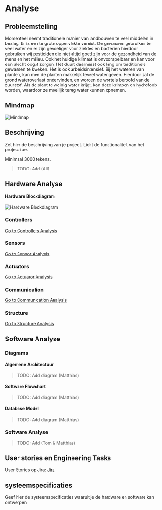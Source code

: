# Analyse

## Probleemstelling

Momenteel neemt traditionele manier van landbouwen te veel middelen in beslag. Er is een te grote oppervlakte vereist. De gewassen gebruiken te veel water en er zijn gevoeliger voor ziektes en bacterien hierdoor gebruiken wij pesticiden die niet altijd goed zijn voor de gezondheid van de mens en het milieu. Ook het huidige klimaat is onvoorspelbaar en kan voor een slecht oogst zorgen. Het duurt daarnaast ook lang om traditionele gewassen te kweken. Het is ook arbeidsintensief.
Bij het wateren van planten, kan men de planten makkelijk teveel water geven. Hierdoor zal de grond wateroverlast ondervinden, en worden de wortels beroofd van de zuurstof. Als de plant te weinig water krijgt, kan deze krimpen en hydrofoob worden, waardoor ze moeilijk terug water kunnen opnemen.

## Mindmap

![Mindmap](https://raw.githubusercontent.com/AP-Elektronica-ICT/jp19-lafa/analysis/doc/img/analysis/mindmap.png)

## Beschrijving

Zet hier de beschrijving van je project. Licht de functionaliteit van het
project toe.

Minimaal 3000 tekens.

> TODO: Add (All)

## Hardware Analyse
#### Hardware Blockdiagram
![Hardware Blockdiagram](https://raw.githubusercontent.com/AP-Elektronica-ICT/jp19-lafa/analysis/doc/img/analysis/hardware_blockdiagram.png)

### Controllers
[Go to Controllers Analysis](../analysis/Controllers.md)
### Sensors
[Go to Sensor Analysis](../analysis/Sensors.md)
### Actuators
[Go to Actuator Analysis](../analysis/Actuators.md)
### Communication
[Go to Communication Analysis](../analysis/Communication.md)
### Structure
[Go to Structure Analysis](../analysis/Structure.md)

## Software Analyse
### Diagrams
#### Algemene Architectuur
> TODO: Add diagram (Matthias)

#### Software Flowchart
> TODO: Add diagram (Matthias)

#### Database Model
> TODO: Add diagram (Matthias)

### Software Analyse
> TODO: Add (Tom & Matthias)

## User stories en Engineering Tasks

User Stories op Jira: [Jira](https://jira.ap.be/projects/JP19LAFA/summary)

## systeemspecificaties

Geef hier de systeemspecificaties waaruit je de hardware en software kan ontwerpen



